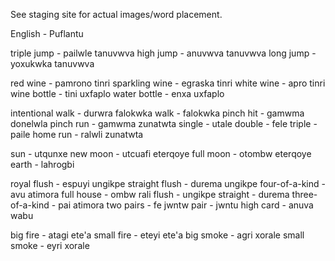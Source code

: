 See staging site for actual images/word placement.


English - Puflantu

triple jump - pailwle tanuvwva
high jump - anuvwva tanuvwva
long jump - yoxukwka tanuvwva

red wine - pamrono tinri
sparkling wine - egraska tinri
white wine - apro tinri
wine bottle - tini uxfaplo
water bottle - enxa uxfaplo

intentional walk - durwra falokwka
walk - falokwka
pinch hit - gamwma donelwla
pinch run - gamwma zunatwta
single - utale
double - fele
triple - paile
home run - ralwli zunatwta

sun - utqunxe
new moon - utcuafi eterqoye
full moon - otombw eterqoye
earth - lahrogbi

royal flush - espuyi ungikpe
straight flush - durema ungikpe
four-of-a-kind - avu atimora
full house - ombw rali
flush - ungikpe
straight - durema
three-of-a-kind - pai atimora
two pairs - fe jwntw
pair - jwntu
high card - anuva wabu

big fire - atagi ete'a
small fire - eteyi ete'a
big smoke - agri xorale
small smoke - eyri xorale